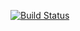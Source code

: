 [![Build Status](https://travis-ci.com/AritraRudra/corona-virus-covid-19-stats-and-tracking-app.svg?branch=master)](https://travis-ci.com/AritraRudra/corona-virus-covid-19-stats-and-tracking-app)
